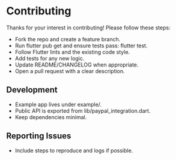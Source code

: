 # Contributing

Thanks for your interest in contributing! Please follow these steps:

- Fork the repo and create a feature branch.
- Run flutter pub get and ensure tests pass: flutter test.
- Follow Flutter lints and the existing code style.
- Add tests for any new logic.
- Update README/CHANGELOG when appropriate.
- Open a pull request with a clear description.

## Development
- Example app lives under example/.
- Public API is exported from lib/paypal_integration.dart.
- Keep dependencies minimal.

## Reporting Issues
- Include steps to reproduce and logs if possible.
